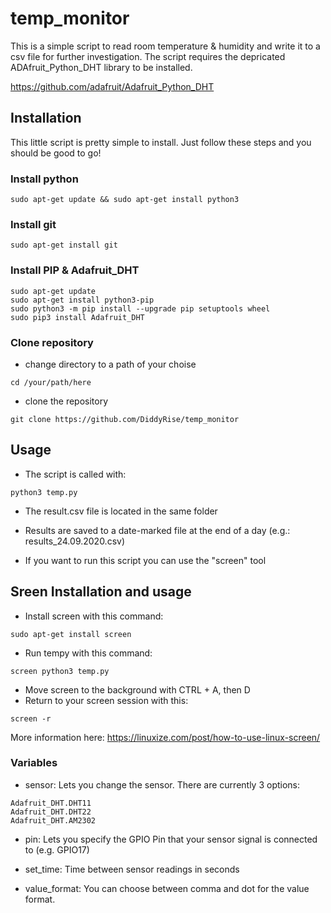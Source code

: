 # temp_monitor


This is a simple script to read room temperature & humidity and write it to a csv file for further investigation. The script requires the depricated ADAfruit_Python_DHT library to be installed.

https://github.com/adafruit/Adafruit_Python_DHT

## Installation
This little script is pretty simple to install. Just follow these steps and you should be good to go!


### Install python
```
sudo apt-get update && sudo apt-get install python3
```


### Install git
```
sudo apt-get install git
```

### Install PIP & Adafruit_DHT
```
sudo apt-get update
sudo apt-get install python3-pip
sudo python3 -m pip install --upgrade pip setuptools wheel
sudo pip3 install Adafruit_DHT
```

### Clone repository
- change directory to a path of your choise
```
cd /your/path/here
```
- clone the repository
```
git clone https://github.com/DiddyRise/temp_monitor
```


## Usage
- The script is called with:
```
python3 temp.py
```
- The result.csv file is located in the same folder
- Results are saved to a date-marked file at the end of a day (e.g.: results_24.09.2020.csv)

- If you want to run this script you can use the "screen" tool

## Sreen Installation and usage
- Install screen with this command:
```
sudo apt-get install screen
```
- Run tempy with this command:
```
screen python3 temp.py
```
- Move screen to the background with CTRL + A, then D
- Return to your screen session with this:
```
screen -r
```
More information here:
https://linuxize.com/post/how-to-use-linux-screen/


### Variables
- sensor: Lets you change the sensor. There are currently 3 options: 
`````
Adafruit_DHT.DHT11
Adafruit_DHT.DHT22
Adafruit_DHT.AM2302
`````

- pin: Lets you specify the GPIO Pin that your sensor signal is connected to (e.g. GPIO17)

- set_time: Time between sensor readings in seconds

- value_format: You can choose between comma and dot for the value format.



